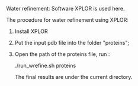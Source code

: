 Water refinement: Software XPLOR is used here.

The procedure for water refinement using XPLOR:

1) Install XPLOR
2) Put the input pdb file into the folder "proteins";
3) Open the path of the proteins file, run :

   ./run_wrefine.sh proteins

   The final results are under the current directory.
